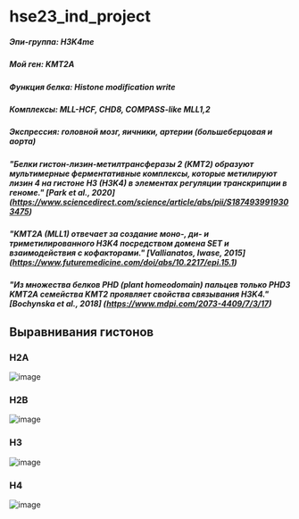 # hse23_ind_project
##### Эпи-группа: H3K4me
##### Мой ген: KMT2A
##### Функция белка: Histone modification write
##### Комплексы: MLL-HCF, CHD8, COMPASS-like MLL1,2
##### Экспрессия: головной мозг, яичники, артерии (большеберцовая и аорта)
##### "Белки гистон-лизин-метилтрансферазы 2 (KMT2) образуют мультимерные ферментативные комплексы, которые метилируют лизин 4 на гистоне H3 (H3K4) в элементах регуляции транскрипции в геноме." [Park et al., 2020] (https://www.sciencedirect.com/science/article/abs/pii/S1874939919303475)
##### "KMT2A (MLL1) отвечает за создание моно-, ди- и триметилированного H3K4 посредством домена SET и взаимодействия с кофакторами." [Vallianatos, Iwase, 2015] (https://www.futuremedicine.com/doi/abs/10.2217/epi.15.1)
##### "Из множества белков PHD (plant homeodomain) пальцев только PHD3 KMT2A семейства KMT2 проявляет свойства связывания H3K4." [Bochynska et al., 2018] (https://www.mdpi.com/2073-4409/7/3/17) 

## Выравнивания гистонов
### H2A
![image](https://github.com/DomnaVasil/hse23_ind_project/assets/114879123/3c0bbb1e-e828-43d2-b3f7-243f4a6e85af)
### H2B
![image](https://github.com/DomnaVasil/hse23_ind_project/assets/114879123/749545db-90d1-425c-92bd-ad1f62a9e47e)
### H3
![image](https://github.com/DomnaVasil/hse23_ind_project/assets/114879123/7fbfc0b0-d2f0-4530-b365-eb229cac97a1)
### H4
![image](https://github.com/DomnaVasil/hse23_ind_project/assets/114879123/c29e0e34-45eb-4e0c-be02-10917a9197b5)

